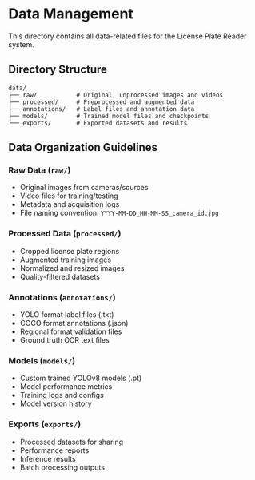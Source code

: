 # Data Management

This directory contains all data-related files for the License Plate Reader system.

## Directory Structure

```
data/
├── raw/           # Original, unprocessed images and videos
├── processed/     # Preprocessed and augmented data
├── annotations/   # Label files and annotation data
├── models/        # Trained model files and checkpoints
└── exports/       # Exported datasets and results
```

## Data Organization Guidelines

### Raw Data (`raw/`)
- Original images from cameras/sources
- Video files for training/testing
- Metadata and acquisition logs
- File naming convention: `YYYY-MM-DD_HH-MM-SS_camera_id.jpg`

### Processed Data (`processed/`)
- Cropped license plate regions
- Augmented training images
- Normalized and resized images
- Quality-filtered datasets

### Annotations (`annotations/`)
- YOLO format label files (.txt)
- COCO format annotations (.json)
- Regional format validation files
- Ground truth OCR text files

### Models (`models/`)
- Custom trained YOLOv8 models (.pt)
- Model performance metrics
- Training logs and configs
- Model version history

### Exports (`exports/`)
- Processed datasets for sharing
- Performance reports
- Inference results
- Batch processing outputs